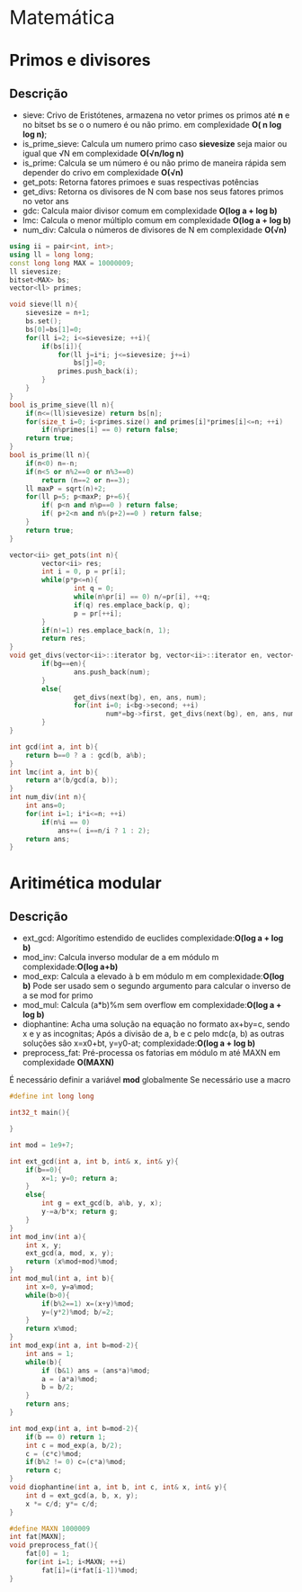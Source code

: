 <div  style="font-size: 34px">
Matemática
</div>

# Primos e divisores

## Descrição 

- sieve: Crivo de Eristótenes, armazena no vetor primes os primos até **n** e no bitset bs se o o numero é ou não primo. em complexidade **O( n log log n)**;
- is_prime_sieve: Calcula um numero primo caso **sievesize** seja maior ou igual que √N em complexidade **O(√n/log n)**
- is_prime: Calcula se um número é ou não primo de maneira rápida sem depender do crivo em complexidade **O(√n)**
- get_pots: Retorna fatores primoes e suas respectivas potências
- get_divs: Retorna os divisores de N com base nos seus fatores primos no vetor ans
- gdc: Calcula maior divisor comum em complexidade **O(log a + log b)**
- lmc: Calcula o menor múltiplo comum em complexidade **O(log a + log b)**
- num_div: Calcula o números de divisores de N em complexidade **O(√n)**

```c++
using ii = pair<int, int>;
using ll = long long;
const long long MAX = 10000009;
ll sievesize;
bitset<MAX> bs;
vector<ll> primes;

void sieve(ll n){
    sievesize = n+1;
    bs.set();
    bs[0]=bs[1]=0;
    for(ll i=2; i<=sievesize; ++i){
        if(bs[i]){
            for(ll j=i*i; j<=sievesize; j+=i)
                bs[j]=0;
            primes.push_back(i);
        }
    }
}
bool is_prime_sieve(ll n){
    if(n<=(ll)sievesize) return bs[n];
    for(size_t i=0; i<primes.size() and primes[i]*primes[i]<=n; ++i)
        if(n%primes[i] == 0) return false;
    return true;
}
bool is_prime(ll n){
    if(n<0) n=-n;
    if(n<5 or n%2==0 or n%3==0)
        return (n==2 or n==3);
    ll maxP = sqrt(n)+2;
    for(ll p=5; p<maxP; p+=6){
        if( p<n and n%p==0 ) return false;
        if( p+2<n and n%(p+2)==0 ) return false;
    }
    return true;
}

vector<ii> get_pots(int n){
        vector<ii> res;
        int i = 0, p = pr[i];
        while(p*p<=n){
                int q = 0;
                while(n%pr[i] == 0) n/=pr[i], ++q;
                if(q) res.emplace_back(p, q);
                p = pr[++i];
        }
        if(n!=1) res.emplace_back(n, 1);
        return res;
}
void get_divs(vector<ii>::iterator bg, vector<ii>::iterator en, vector<int>& ans, int num=1){
        if(bg==en){
                ans.push_back(num);
        }
        else{
                get_divs(next(bg), en, ans, num);
                for(int i=0; i<bg->second; ++i)
                        num*=bg->first, get_divs(next(bg), en, ans, num);
        }
}

int gcd(int a, int b){
    return b==0 ? a : gcd(b, a%b);
}
int lmc(int a, int b){
    return a*(b/gcd(a, b));
}
int num_div(int n){
    int ans=0;
    for(int i=1; i*i<=n; ++i)
        if(n%i == 0)
            ans+=( i==n/i ? 1 : 2);
    return ans;
}
```

<div style="page-break-after: always;"></div>

# Aritimética modular

## Descrição
- ext_gcd: Algorítimo estendido de euclides complexidade:**O(log a + log b)**
- mod_inv: Calcula inverso modular de a em módulo m complexidade:**O(log a+b)**
- mod_exp: Calcula a elevado à b em módulo m em complexidade:**O(log b)** Pode ser usado sem o segundo argumento para calcular o inverso de a se mod for primo
- mod_mul: Calcula (a*b)%m sem overflow em complexidade:**O(log a + log b)**
- diophantine: Acha uma solução na equação no formato ax+by=c, sendo x e y as incognitas; Após a divisão de a, b e c pelo mdc(a, b) as outras soluções são x=x0+bt, y=y0-at; complexidade:**O(log a + log b)**
- preprocess_fat: Pré-processa os fatorias em módulo m até MAXN em complexidade **O(MAXN)**

É necessário definir a variável **mod** globalmente 
Se necessário use a macro

```c++
#define int long long

int32_t main(){

}
```

```c++
int mod = 1e9+7;

int ext_gcd(int a, int b, int& x, int& y){
    if(b==0){
        x=1; y=0; return a;
    }
    else{
        int g = ext_gcd(b, a%b, y, x);
        y-=a/b*x; return g;
    }
}
int mod_inv(int a){
    int x, y;
    ext_gcd(a, mod, x, y);
    return (x%mod+mod)%mod;
}
int mod_mul(int a, int b){
    int x=0, y=a%mod;
    while(b>0){
        if(b%2==1) x=(x+y)%mod;
        y=(y*2)%mod; b/=2;
    }
    return x%mod;
}
int mod_exp(int a, int b=mod-2){
    int ans = 1;
    while(b){
        if (b&1) ans = (ans*a)%mod;
        a = (a*a)%mod;
        b = b/2;
    }
    return ans;
}

int mod_exp(int a, int b=mod-2){
    if(b == 0) return 1;
    int c = mod_exp(a, b/2);
    c = (c*c)%mod;
    if(b%2 != 0) c=(c*a)%mod;
    return c;
}
void diophantine(int a, int b, int c, int& x, int& y){
    int d = ext_gcd(a, b, x, y);
    x *= c/d; y*= c/d;
}

#define MAXN 1000009
int fat[MAXN];
void preprocess_fat(){
    fat[0] = 1;
    for(int i=1; i<MAXN; ++i)
        fat[i]=(i*fat[i-1])%mod;
}
```
<div style="page-break-after: always;"></div>